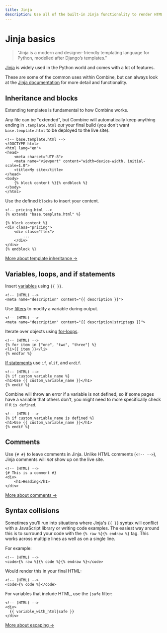 ```yaml
---
title: Jinja
description: Use all of the built-in Jinja functionality to render HTML pages.
---
```


# Jinja basics

> "Jinja is a modern and designer-friendly templating language for Python, modelled after Django’s templates."

[Jinja](https://jinja.palletsprojects.com/en/2.11.x/) is widely used in the Python world and comes with a lot of features.

These are some of the common uses within Combine,
but can always look at the [Jinja documentation](https://jinja.palletsprojects.com/en/2.11.x/) for more detail and functionality.

## Inheritance and blocks

Extending templates is fundamental to how Combine works.

Any file can be "extended",
but Combine will automatically keep anything ending in `.template.html` *out* your final build
(you don't want `base.template.html` to be deployed to the live site).

```html+jinja
<!-- base.template.html -->
<!DOCTYPE html>
<html lang="en">
<head>
    <meta charset="UTF-8">
    <meta name="viewport" content="width=device-width, initial-scale=1.0">
    <title>My site</title>
</head>
<body>
    {% block content %}{% endblock %}
</body>
</html>
```

Use the defined `block`s to insert your content.

```html+jinja
<!-- pricing.html -->
{% extends "base.template.html" %}

{% block content %}
<div class="pricing">
    <div class="flex">
        ...
    </div>
</div>
{% endblock %}
```

[More about template inheritance →](https://jinja.palletsprojects.com/en/2.11.x/templates/#template-inheritance)

## Variables, loops, and if statements

Insert [variables](https://jinja.palletsprojects.com/en/2.11.x/templates/#variables) using `{{ }}`.

```html+jinja
<!-- (HTML) -->
<meta name="description" content="{{ description }}">
```

Use [filters](https://jinja.palletsprojects.com/en/2.11.x/templates/#filters) to modify a variable during output.

```html+jinja
<!-- (HTML) -->
<meta name="description" content="{{ description|striptags }}">
```

Iterate over objects using [for-loops](https://jinja.palletsprojects.com/en/2.11.x/templates/#for).

```html+jinja
<!-- (HTML) -->
{% for item in ["one", "two", "three"] %}
<li>{{ item }}</li>
{% endfor %}
```

[If statements](https://jinja.palletsprojects.com/en/2.11.x/templates/#if) use `if`, `elif`, and `endif`.

```html+jinja
<!-- (HTML) -->
{% if custom_variable_name %}
<h1>Use {{ custom_variable_name }}</h1>
{% endif %}
```

Combine will throw an error if a variable is not defined,
so if some pages have a variable that others don't,
you might need to more specifically check if it `is defined`.


```html+jinja
<!-- (HTML) -->
{% if custom_variable_name is defined %}
<h1>Use {{ custom_variable_name }}</h1>
{% endif %}
```

## Comments

Use `{# #}` to leave comments in Jinja.
Unlike HTML comments (`<!-- -->`),
Jinja comments will *not* show up on the live site.

```html+jinja
<!-- (HTML) -->
{# This is a comment #}
<div>
    <h1>Heading</h1>
</div>
```

[More about comments →](https://jinja.palletsprojects.com/en/2.11.x/templates/#comments)

## Syntax collisions

Sometimes you'll run into situations where Jinja's `{{ }}` syntax will conflict with a JavaScript library or writing code examples.
The easiest way around this is to surround your code with the `{% raw %}{% endraw %}` tag.
This works across multiple lines as well as on a single line.

For example:

```html+jinja
<!-- (HTML) -->
<code>{% raw %}{% code %}{% endraw %}</code>
```

Would render this in your final HTML:

```
<!-- (HTML) -->
<code>{% code %}</code>
```

For variables that include HTML, use the `|safe` filter:

```
<!-- (HTML) -->
<div>
  {{ variable_with_html|safe }}
</div>
```

[More about escaping →](https://jinja.palletsprojects.com/en/2.11.x/templates/#escaping)
